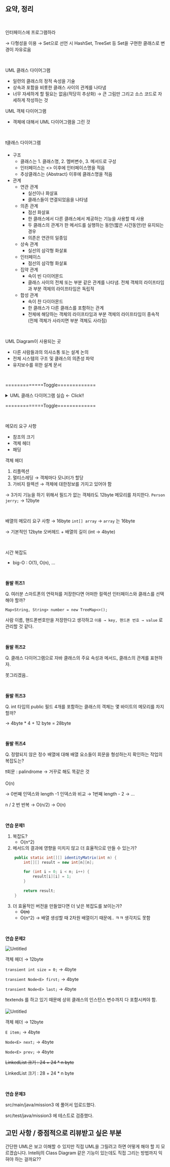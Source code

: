 ## 요약, 정리 

<br>

인터페이스에 프로그램하라

→ 다형성을 이용 → Set으로 선언 시 HashSet, TreeSet 등 Set을 구현한 클래스로 변경이 자유로움

<br>

UML 클래스 다이어그램

- 일련의 클래스의 정적 속성을 기술
- 상속과 포함을 비롯한 클래스 사이의 관계를 나타냄
- 너무 자세하게 할 필요는 없음(적당히 추상화) → 큰 그림만 그리고 소스 코드로 자세하게 작성하는 것

UML 객체 다이어그램

- 객체에 대해서 UML 다이어그램을 그린 것

<br>

❗클래스 다이어그램

- 구조
    - 클래스는 1. 클래스명, 2. 멤버변수, 3. 메서드로 구성
    - 인터페이스는 <<interface>> 이후에 인터페이스명을 적음
    - 추상클래스는 {Abstract} 이후에 클래스명을 적음
- 관계
    - 연관 관계
        - 실선이나 화살표
        - 클래스들이 연결되었음을 나타냄
    - 의존 관계
        - 점선 화살표
        - 한 클래스에서 다른 클래스에서 제공하는 기능을 사용할 때 사용
        - 두 클래스의 관계가 한 메서드를 실행하는 동안(짧은 시간동안)만 유지되는 경우
        - 의존은 연관의 일종임
    - 상속 관계
        - 실선의 삼각형 화살표
    - 인터페이스
        - 점선의 삼각형 화살표
    - 집약 관계
        - 속이 빈 다이어몬드
        - 클래스 사이의 전체 또는 부분 같은 관계를 나타냄. 전체 객체의 라이프타임과 부분 객체의 라이프타임은 독립적
    - 합성 관계
        - 속이 찬 다이아몬드
        - 한 클래스가 다른 클래스를 포함하는 관계
        - 전체에 해당하는 객체의 라이프타임과 부분 객체의 라이프타임이 종속적 (전체 객체가 사라지면 부분 객체도 사라짐)

<br>

UML Diagram이 사용되는 곳
- 다른 사람들과의 의사소통 또는 설계 논의
- 전체 시스템의 구조 및 클래스의 의존성 파악
- 유지보수를 위한 설계 문서

<br>

=============Toggle=============

<details>
<summary> UML 클래스 다이어그램 실습   ← Click!!  </summary>
<div markdown="1">

```java
    public class BurgerKing {

	    public static void main(String[] args) {
	        Burger burger = new Burger(new ChickenPatty());
	        burger.eat();
         }
   
    }
```

```java
    public interface Eatable {
    
    	public void eat();
    
    }
```

```java
    public class Burger implements Eatable {
    
    	private final Patty patty;
    
    	public Burger(Patty patty) {
    		this.patty = patty;
    	}
    
    	@Override
    	public void eat() {
    		patty.getPattyName();
    		System.out.println("버거 먹고싶다");
    	}
    }
```

```java
    public abstract class Patty {
    
    	abstract void getPattyName();
    
    }
```

```java
    public class ChickenPatty extends Patty {
    
    	@Override
    	void getPattyName() {
    		System.out.print("치킨");
    	}
    }
```

```java
    public class BeefPatty extends Patty {
    
    	@Override
    	void getPattyName() {
    		System.out.print("비프");
    	}
    }
```

**Intellij UML Class Diagram**

![Untitled](https://s3.us-west-2.amazonaws.com/secure.notion-static.com/44cfb39c-ccfb-4a1a-9f36-3be527e69fbd/Untitled.png?X-Amz-Algorithm=AWS4-HMAC-SHA256&X-Amz-Content-Sha256=UNSIGNED-PAYLOAD&X-Amz-Credential=AKIAT73L2G45EIPT3X45%2F20220115%2Fus-west-2%2Fs3%2Faws4_request&X-Amz-Date=20220115T081902Z&X-Amz-Expires=86400&X-Amz-Signature=31cf642e52437f17cc05cbf753aa89b4cc9845d454cc920502b5aa0ce4153f40&X-Amz-SignedHeaders=host&response-content-disposition=filename%20%3D%22Untitled.png%22&x-id=GetObject)

`Eatable` Interface를 `Burger` Class가 상속하고 있으므로 삼각형의 점선 화살표로 나타낸다.

`Patty` abstract Class를 `ChickenPatty`, `BeefPatty` Class가 상속하고 있으므로 삼각형의 실선 화살표로 나타낸다.

`Burger` Class는 멤버변수로 `Patty patty;` 를 가지고 있고 생성자로 `Patty` abstract Class를 받고 있으므로 `Burger`와 `Patty`는 연관 관계가 있다. 버거 하나당 패티 하나씩 생성되므로 숫자 1을 표시한다.

또한 `Burger` 는 `Patty`를 잠깐 사용하고 있기 때문에 의존 관계를 갖고 있다. 따라서 화살표 모양의 점선으로 나타내는 선도 있다.

`Patty`는 `Burger` 객체가 사라져도 계속 메모리에 존재할 수 있기 때문에 `Patty`와 `Burger`는 집약관계이다. 속이 빈 마름모로 나타나야 할 것으로 보이는데 Intellij 에서는 속이 차 있는 마름모(합성 관계)로 나타내고 있다. → 이해 안됨.

`BurgerKing` Class는 `Burger` Class와 `ChickenPatty` Class에서 new 를 통해서 객체를 생성하고 있다. 또한 아주 잠깐 사용하고 있기 때문에 `BurgerKing` 과 `Burger, ChickenPatty` 는 서로 의존 관계이다. 의존관계이므로 화살표 모양의 점선으로 나타낸다.


</div>
</details>

=============Toggle=============

<br>

메모리 요구 사항

- 참조의 크기
- 객체 헤더
- 패딩

객체 헤더

1. 리플렉션
2. 멀티스레딩 → 객체마다 모니터가 할당
3. 가비지 컬렉션 → 객체에 대한정보를 가지고 있어야 함

→ 3가지 기능을 하기 위해서 필드가 없는 객체라도 12byte 메모리를 차지한다. `Person jerry;` → 12byte

<br>

배열의 메모리 요구 사항 → 16byte   `int[] array` → `array` 는 16byte

→ 기본적인 12byte 오버헤드 + 배열의 길이 (int → 4byte)

<br>

시간 복잡도

- big-O : O(1), O(n), ...

<br>

**돌발 퀴즈1**

Q. 여러분 스마트폰의 연락처를 저장한다면 어떠한 컬렉션 인터페이스와 클래스를 선택해야 할까?

`Map<String, String> number = new TreeMap<>();`

사람 이름, 핸드폰번호만을 저장한다고 생각하고 `이름 → key, 핸드폰 번호 → value` 로 관리할 것 같다.

<br>

**돌발 퀴즈2**

Q. 클래스 다이어그램으로 자바 클래스의 주요 속성과 메서드, 클래스의 관계를 표현하자.

못그리겠음..

<br>

**돌발 퀴즈3**

Q. int 타입의 public 필드 4개를 포함하는 클래스의 객체는 몇 바이트의 메모리를 차지할까?

→ 4byte * 4 + 12 byte = 28byte

<br>

**돌발 퀴즈4**

Q. 정렬되지 않은 정수 배열에 대해 배열 요소들이 회문을 형성하는지 확인하는 작업의 복잡도는?

❗회문 : palindrome → 거꾸로 해도 똑같은 것

O(n)

→ 0번째 인덱스와 length -1 인덱스와 비교 → 1번째 length - 2 → ...

n / 2 번 반복 → O(n/2) → O(n)

<br>

**연습 문제1**

1. 복잡도?
    - O(n^2)
2. 메서드의 결과에 영향을 미치지 않고 더 효율적으로 만들 수 있는가?

```java
    public static int[][] identityMatrix(int n) {
    	int[][] result = new int[n][n];
    
    	for (int i = 0; i < n; i++) {
    		result[i][i] = 1;
    	}
    
    	return result;
    }
 ```

3. 더 효율적인 버전을 만들었다면 더 낮은 복잡도를 보이는가?
    - ~~O(n)~~
    - O(n^2) → 배열 생성할 때 2차원 배열이기 때문에.. ㅋㅋ 생각치도 못함

<br>

**연습 문제2**

![Untitled](https://s3.us-west-2.amazonaws.com/secure.notion-static.com/2cbf97f4-0326-4145-9792-f84c438ec394/Untitled.png?X-Amz-Algorithm=AWS4-HMAC-SHA256&X-Amz-Content-Sha256=UNSIGNED-PAYLOAD&X-Amz-Credential=AKIAT73L2G45EIPT3X45%2F20220115%2Fus-west-2%2Fs3%2Faws4_request&X-Amz-Date=20220115T081926Z&X-Amz-Expires=86400&X-Amz-Signature=9703064954529982bfda14ab85796c3faae2056203da4cbe43578732dd92da23&X-Amz-SignedHeaders=host&response-content-disposition=filename%20%3D%22Untitled.png%22&x-id=GetObject)

객체 헤더 → 12byte

`transient int size = 0;` → 4byte

`transient Node<E> first;` → 4byte

`transient Node<E> last;` → 4byte

❗extends 를 하고 있기 때문에 상위 클래스의 인스턴스 변수까지 다 포함시켜야 함.

![Untitled](https://s3.us-west-2.amazonaws.com/secure.notion-static.com/f4269a22-296c-422b-a482-53959d33db74/Untitled.png?X-Amz-Algorithm=AWS4-HMAC-SHA256&X-Amz-Content-Sha256=UNSIGNED-PAYLOAD&X-Amz-Credential=AKIAT73L2G45EIPT3X45%2F20220115%2Fus-west-2%2Fs3%2Faws4_request&X-Amz-Date=20220115T081937Z&X-Amz-Expires=86400&X-Amz-Signature=0dfc1237543ff606b0fd126ab6b62d43afc615844e78a8026d061bf384441077&X-Amz-SignedHeaders=host&response-content-disposition=filename%20%3D%22Untitled.png%22&x-id=GetObject)

객체 헤더 → 12byte

`E item;` → 4byte

`Node<E> next;` → 4byte

`Node<E> prev;` → 4byte

~~LinkedList 크기 : 24 + 24 * n  byte~~

LinkedList 크기 : 28 + 24 * n  byte

<br>

**연습 문제3**

src/main/java/mission3 에 풀어서 업로드했다.

src/test/java/mission3 에 테스트로 검증했다.


## 고민 사항 / 중점적으로 리뷰받고 싶은 부분

간단한 UML은 보고 이해할 수 있지만 직접 UML을 그릴려고 하면 어떻게 해야 할 지 모르겠습니다. Intellij의 Class Diagram 같은 기능이 있는데도 직접 그리는 방법까지 익혀야 하는 걸까요??

_<!-- 함께 고민해주었으면 하는 부분 -->_
